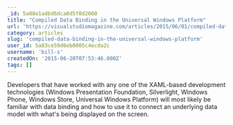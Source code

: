 ```yaml
---
_id: 5a88e1adbd6dca0d5f0d2660
title: "Compiled Data Binding in the Universal Windows Platform"
url: 'https://visualstudiomagazine.com/articles/2015/06/01/compiled-data-binding.aspx'
category: articles
slug: 'compiled-data-binding-in-the-universal-windows-platform'
user_id: 5a83ce59d6eb0005c4ecda2c
username: 'bill-s'
createdOn: '2015-06-20T07:53:46.000Z'
tags: []
---
```


Developers that have worked with any one of the XAML-based development technologies (Windows Presentation Foundation, Silverlight, Windows Phone, Windows Store, Universal Windows Platform) will most likely be familiar with data binding and how to use it to connect an underlying data model with what's being displayed on the screen.<span class="Apple-converted-space"> </span>
